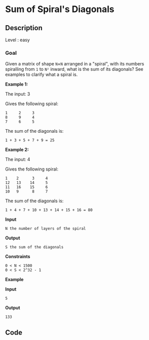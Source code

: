 # Sum of Spiral's Diagonals

## Description

Level : easy

### Goal

Given a matrix of shape `N`×`N` arranged in a "spiral", with its numbers spiralling from `1` to `N²` inward, what is the sum of its diagonals? See examples to clarify what a spiral is.

**Example 1:**

The input: 3

Gives the following spiral:
```
1     2     3 
8     9     4
7     6     5
```
The sum of the diagonals is:
```
1 + 3 + 5 + 7 + 9 = 25
```

**Example 2:**

The input: 4

Gives the following spiral:
```
1    2      3     4
12   13    14     5
11   16    15     6
10   9      8     7
```
The sum of the diagonals is:
```
1 + 4 + 7 + 10 + 13 + 14 + 15 + 16 = 80
```
**Input**
```
N the number of layers of the spiral
```
**Output**
```
S the sum of the diagonals
```
**Constraints**
```
0 < N < 1500
0 < S < 2^32 - 1
```
**Example**

**Input**
```
5
```
**Output**
```
133
```

## Code

```js

```

